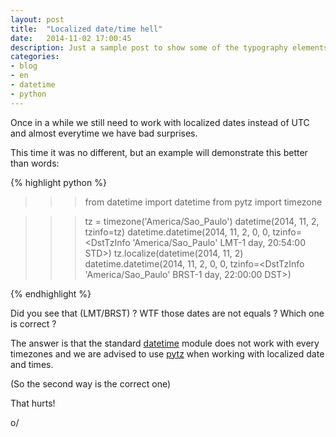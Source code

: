 ```yaml
---
layout: post
title:  "Localized date/time hell"
date:   2014-11-02 17:00:45
description: Just a sample post to show some of the typography elements supported from harmony theme.
categories:
- blog
- en
- datetime
- python
--- 
```


Once in a while we still need to work with localized dates instead of UTC and almost everytime we
have bad surprises.

This time it was no different, but an example will demonstrate this better than words:

{% highlight python %}
>>> from datetime import datetime
>>> from pytz import timezone

>>> tz = timezone('America/Sao_Paulo')
>>> datetime(2014, 11, 2, tzinfo=tz)
datetime.datetime(2014, 11, 2, 0, 0, tzinfo=<DstTzInfo 'America/Sao_Paulo' LMT-1 day, 20:54:00 STD>)
>>> tz.localize(datetime(2014, 11, 2)
datetime.datetime(2014, 11, 2, 0, 0, tzinfo=<DstTzInfo 'America/Sao_Paulo' BRST-1 day, 22:00:00 DST>)

{% endhighlight %}

Did you see that (LMT/BRST) ? WTF those dates are not equals ? Which one is correct ?

The answer is that the standard [datetime][datetime] module does not work with every timezones and
we are advised to use [pytz][pytz] when working with localized date and times. 

(So the second way is the correct one)

That hurts!

o/

[datetime]: https://docs.python.org/2.7/library/datetime.html#tzinfo-objects
[pytz]: http://pytz.sourceforge.net/#localized-times-and-date-arithmetic
